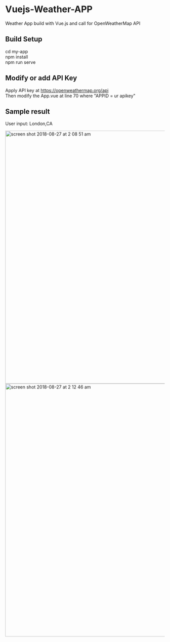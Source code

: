 # Vuejs-Weather-APP
Weather App build with Vue.js and call for OpenWeatherMap API

## Build Setup

cd my-app <br>
npm install <br>
npm run serve

## Modify or add API Key

Apply API key at https://openweathermap.org/api <br>
Then modify the App.vue at line 70 where "APPID = ur apikey"

## Sample result 
User input: London,CA

<img width="800" alt="screen shot 2018-08-27 at 2 08 51 am" src="https://user-images.githubusercontent.com/31462632/44643390-5de4c200-a99e-11e8-98f3-25e78ba3e8b3.png">

<img width="800" alt="screen shot 2018-08-27 at 2 12 46 am" src="https://user-images.githubusercontent.com/31462632/44643504-c3d14980-a99e-11e8-9b89-319ca308f1f1.png">
